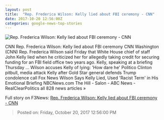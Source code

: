 ```yaml
---
layout: post
title:  "Rep. Frederica Wilson: Kelly lied about FBI ceremony - CNN"
date: 2017-10-20 12:56:00Z
categories: google-news-top-stories
---
```


![Rep. Frederica Wilson: Kelly lied about FBI ceremony - CNN](http://cdn.cnn.com/cnnnext/dam/assets/171018163048-frederica-wilson-10-18-2017-super-tease.jpg)

CNN Rep. Frederica Wilson: Kelly lied about FBI ceremony CNN Washington (CNN) Rep. Frederica Wilson said Friday that White House chief of staff John Kelly lied when he criticized her for allegedly taking credit for securing funding for an FBI field office two years ago. Kelly, speaking at a briefing Thursday ... Wilson accuses Kelly of lying: 'How dare he' Politico Clinton pitbull, media attack Kelly after Gold Star general defends Trump condolence call Fox News Wilson Says Kelly Lied, Used 'Racist Term' in His Emotional Briefing NBCNews.com The Hill - Salon - ABC News - RealClearPolitics all 828 news articles »


Full story on F3News: [Rep. Frederica Wilson: Kelly lied about FBI ceremony - CNN](http://www.f3nws.com/n/mRRQRC)

> Posted on: Friday, October 20, 2017 12:56:00 PM
